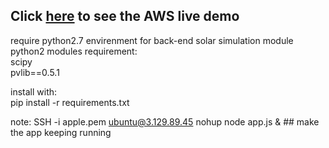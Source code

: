 ## Click [here](http://3.129.89.45:8080/) to see the **AWS live demo**

require python2.7 envirenment for back-end solar simulation module 
<br>
python2 modules requirement:
<br>
scipy
<br>
pvlib==0.5.1
<br>

install with:
<br>
pip install -r requirements.txt
<br>


note:
SSH -i apple.pem ubuntu@3.129.89.45
nohup node app.js & ## make the app keeping running

